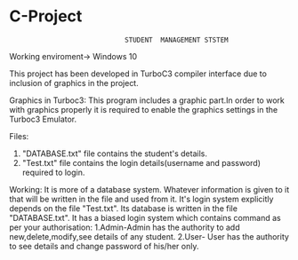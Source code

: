 # C-Project
                                 STUDENT  MANAGEMENT STSTEM

Working enviroment->  Windows 10

This project has been developed in TurboC3 compiler interface due to inclusion of graphics in the project.

Graphics in Turboc3:  This program includes a graphic part.In order to work with graphics properly it is 
                      required to enable the graphics settings in the Turboc3 Emulator.

Files:
  1. "DATABASE.txt"  file contains the student's details.
  2. "Test.txt" file contains the login details(username and password) required to login.
  
Working:
   It is more of a database system.
   Whatever information is given to it that will be written  in the file and used from it.
   It's login system explicitly depends on the file "Test.txt".
   Its database is written in the file "DATABASE.txt".
   It has a biased login system which contains command as per your authorisation:
     1.Admin-Admin has the authority to add new,delete,modify,see details of any student.
     2.User- User has the authority to see details and change password of his/her only.

